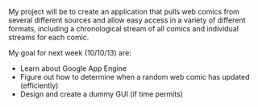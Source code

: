 My project will be to create an application that pulls web comics from several different sources and allow easy access
in a variety of different formats, including a chronological stream of all comics and individual streams for each comic.

My goal for next week (10/10/13) are:
* Learn about Google App Engine
* Figure out how to determine when a random web comic has updated (efficiently)
* Design and create a dummy GUI (if time permits)
